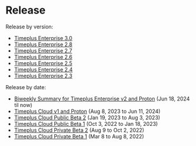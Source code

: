 # Release

Release by version:
- [Timeplus Enterprise 3.0](/enterprise-v3.0)
- [Timeplus Enterprise 2.8](/enterprise-v2.8)
- [Timeplus Enterprise 2.7](/enterprise-v2.7)
- [Timeplus Enterprise 2.6](/enterprise-v2.6)
- [Timeplus Enterprise 2.5](/enterprise-v2.5)
- [Timeplus Enterprise 2.4](/enterprise-v2.4)
- [Timeplus Enterprise 2.3](/enterprise-v2.3)

Release by date:
- [Biweekly Summary for Timeplus Enterprise v2 and Proton](/v2-release-notes) (Jun 18, 2024 til now)
- [Timeplus Cloud v1 and Proton](/v1-release-notes) (Aug 8, 2023 to Jun 11, 2024)
- [Timeplus Cloud Public Beta 2](/public-beta-2) (Jan 19, 2023 to Aug 3, 2023)
- [Timeplus Cloud Public Beta 1](/public-beta-1) (Oct 3, 2022 to Jan 18, 2023)
- [Timeplus Cloud Private Beta 2](/private-beta-2) (Aug 9 to Oct 2, 2022)
- [Timeplus Cloud Private Beta 1](/private-beta-1) (Mar 8 to Aug 8, 2022)

